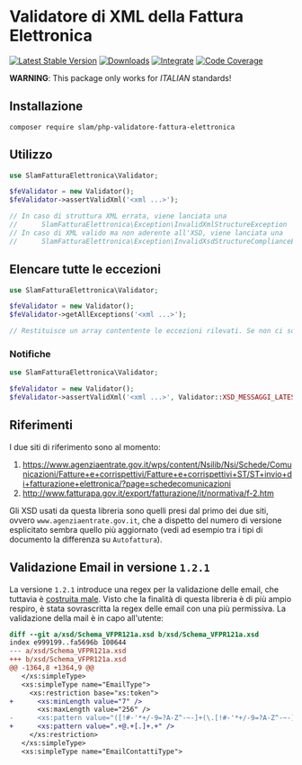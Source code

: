 # Validatore di XML della Fattura Elettronica

[![Latest Stable Version](https://img.shields.io/packagist/v/slam/php-validatore-fattura-elettronica.svg)](https://packagist.org/packages/slam/php-validatore-fattura-elettronica)
[![Downloads](https://img.shields.io/packagist/dt/slam/php-validatore-fattura-elettronica.svg)](https://packagist.org/packages/slam/php-validatore-fattura-elettronica)
[![Integrate](https://github.com/Slamdunk/php-validatore-fattura-elettronica/workflows/Integrate/badge.svg?branch=master)](https://github.com/Slamdunk/php-validatore-fattura-elettronica/actions)
[![Code Coverage](https://codecov.io/gh/Slamdunk/php-validatore-fattura-elettronica/coverage.svg?branch=master)](https://codecov.io/gh/Slamdunk/php-validatore-fattura-elettronica?branch=master)

**WARNING**: This package only works for _ITALIAN_ standards!

## Installazione

```
composer require slam/php-validatore-fattura-elettronica
```

## Utilizzo

```php
use SlamFatturaElettronica\Validator;

$feValidator = new Validator();
$feValidator->assertValidXml('<xml ...>');

// In caso di struttura XML errata, viene lanciata una
//      SlamFatturaElettronica\Exception\InvalidXmlStructureException
// In caso di XML valido ma non aderente all'XSD, viene lanciata una
//      SlamFatturaElettronica\Exception\InvalidXsdStructureComplianceException
```

## Elencare tutte le eccezioni

```php
use SlamFatturaElettronica\Validator;

$feValidator = new Validator();
$feValidator->getAllExceptions('<xml ...>');

// Restituisce un array contentente le eccezioni rilevati. Se non ci sono errori l'array sarà vuoto:
```

### Notifiche

```php
use SlamFatturaElettronica\Validator;

$feValidator = new Validator();
$feValidator->assertValidXml('<xml ...>', Validator::XSD_MESSAGGI_LATEST);
```

## Riferimenti

I due siti di riferimento sono al momento:

1. https://www.agenziaentrate.gov.it/wps/content/Nsilib/Nsi/Schede/Comunicazioni/Fatture+e+corrispettivi/Fatture+e+corrispettivi+ST/ST+invio+di+fatturazione+elettronica/?page=schedecomunicazioni
1. http://www.fatturapa.gov.it/export/fatturazione/it/normativa/f-2.htm

Gli XSD usati da questa libreria sono quelli presi dal primo dei due siti,
ovvero `www.agenziaentrate.gov.it`, che a dispetto del numero di versione
esplicitato sembra quello più aggiornato (vedi ad esempio tra i tipi di
documento la differenza su `Autofattura`).

## Validazione Email in versione `1.2.1`

La versione `1.2.1` introduce una regex per la validazione delle email, che tuttavia è [costruita male](https://github.com/Slamdunk/php-validatore-fattura-elettronica/issues/11#issuecomment-706079124).
Visto che la finalità di questa libreria è di più ampio respiro, è stata sovrascritta la regex delle email
con una più permissiva. La validazione della mail è in capo all'utente:

```diff
diff --git a/xsd/Schema_VFPR121a.xsd b/xsd/Schema_VFPR121a.xsd
index e999199..fa5696b 100644
--- a/xsd/Schema_VFPR121a.xsd
+++ b/xsd/Schema_VFPR121a.xsd
@@ -1364,8 +1364,9 @@
   </xs:simpleType>
   <xs:simpleType name="EmailType">
     <xs:restriction base="xs:token">
+      <xs:minLength value="7" />
       <xs:maxLength value="256" />
-      <xs:pattern value="([!#-'*+/-9=?A-Z^-~-]+(\.[!#-'*+/-9=?A-Z^-~-]+)*|&quot;(\[\]!#-[^-~ \t]|(\\[\t -~]))+&quot;)@([!#-'*+/-9=?A-Z^-~-]+(\.[!#-'*+/-9=?A-Z^-~-]+)*|\[[\t -Z^-~]*\])" />
+      <xs:pattern value=".+@.+[.]+.+" />
     </xs:restriction>
   </xs:simpleType>
   <xs:simpleType name="EmailContattiType">
```
